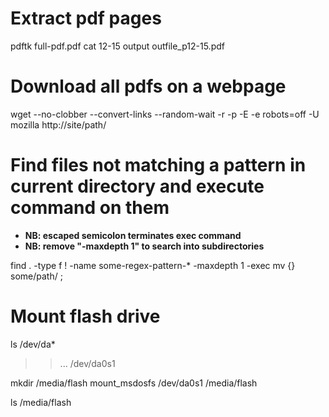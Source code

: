 # Extract pdf pages
pdftk full-pdf.pdf cat 12-15 output outfile_p12-15.pdf

# Download all pdfs on a webpage
wget --no-clobber --convert-links --random-wait -r -p -E -e robots=off -U mozilla http://site/path/

# Find files not matching a pattern in current directory and execute command on them
* **NB: escaped semicolon terminates exec command**
* **NB: remove "-maxdepth 1" to search into subdirectories**

find . -type f ! -name some-regex-pattern-* -maxdepth 1 -exec mv {} some/path/ \;

# Mount flash drive
ls /dev/da*

>> ... /dev/da0s1

mkdir /media/flash
mount_msdosfs /dev/da0s1 /media/flash

ls /media/flash
